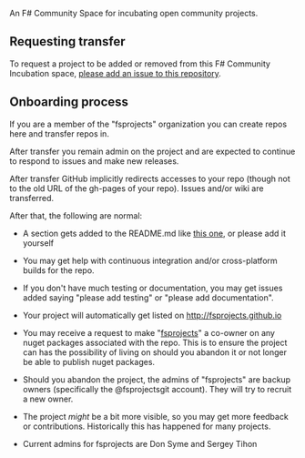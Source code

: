 
An F# Community Space for incubating open community projects.

## Requesting transfer

To request a project to be added or removed from this F# Community Incubation space, [please add an issue to this repository](https://github.com/fsprojects/FsProjectsAdmin/issues/new).

## Onboarding process 

If you are a member of the "fsprojects" organization you can create repos here and transfer repos in.

After transfer you remain admin on the project and are expected to continue to respond to issues and make new releases.  

After transfer GitHub implicitly redirects accesses to your repo (though not to the old URL of the gh-pages of your repo).  Issues and/or wiki are transferred.

After that, the following are normal:

* A section gets added to the README.md like [this one](https://github.com/fsprojects/FSharp.Compatibility#maintainers), or please add it yourself

* You may get help with continuous integration and/or cross-platform builds for the repo.

* If you don't have much testing or documentation, you may get issues added saying "please add testing" or "please add documentation".  

* Your project will automatically get listed on http://fsprojects.github.io

* You may receive a request to make "[fsprojects](https://www.nuget.org/profiles/fsprojects)" a co-owner on any nuget packages associated with the repo.  This is to ensure the project can has the possibility of living on should you abandon it or not longer be able to publish nuget packages.

* Should you abandon the project, the admins of "fsprojects" are backup owners (specifically the @fsprojectsgit account). They will try to recruit a new owner.

* The project *might* be a bit more visible, so you may get more feedback or contributions. Historically this has happened for many projects. 

* Current admins for fsprojects are Don Syme and Sergey Tihon



